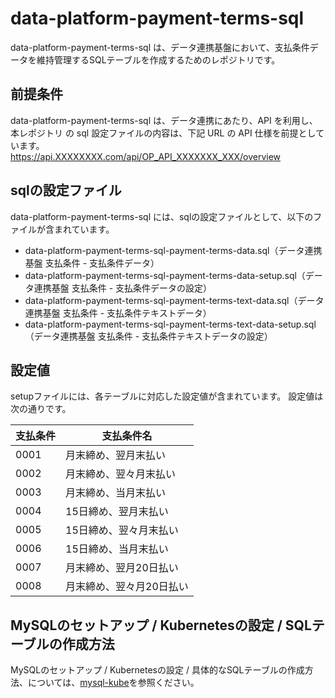 # data-platform-payment-terms-sql

data-platform-payment-terms-sql は、データ連携基盤において、支払条件データを維持管理するSQLテーブルを作成するためのレポジトリです。 

## 前提条件  
data-platform-payment-terms-sql は、データ連携にあたり、API を利用し、本レポジトリ の sql 設定ファイルの内容は、下記 URL の API 仕様を前提としています。  
https://api.XXXXXXXX.com/api/OP_API_XXXXXXX_XXX/overview  

## sqlの設定ファイル

data-platform-payment-terms-sql には、sqlの設定ファイルとして、以下のファイルが含まれています。  

* data-platform-payment-terms-sql-payment-terms-data.sql（データ連携基盤 支払条件 - 支払条件データ）
* data-platform-payment-terms-sql-payment-terms-data-setup.sql（データ連携基盤 支払条件 - 支払条件データの設定）
* data-platform-payment-terms-sql-payment-terms-text-data.sql（データ連携基盤 支払条件 - 支払条件テキストデータ）
* data-platform-payment-terms-sql-payment-terms-text-data-setup.sql（データ連携基盤 支払条件 - 支払条件テキストデータの設定）

## 設定値

setupファイルには、各テーブルに対応した設定値が含まれています。
設定値は次の通りです。

| 支払条件 | 支払条件名               | 
| -------- | ------------------------ | 
| 0001     | 月末締め、翌月末払い     | 
| 0002     | 月末締め、翌々月末払い   | 
| 0003     | 月末締め、当月末払い     | 
| 0004     | 15日締め、翌月末払い     | 
| 0005     | 15日締め、翌々月末払い   | 
| 0006     | 15日締め、当月末払い     | 
| 0007     | 月末締め、翌月20日払い   | 
| 0008     | 月末締め、翌々月20日払い | 

## MySQLのセットアップ / Kubernetesの設定 / SQLテーブルの作成方法

MySQLのセットアップ / Kubernetesの設定 / 具体的なSQLテーブルの作成方法、については、[mysql-kube](https://github.com/latonaio/mysql-kube)を参照ください。
